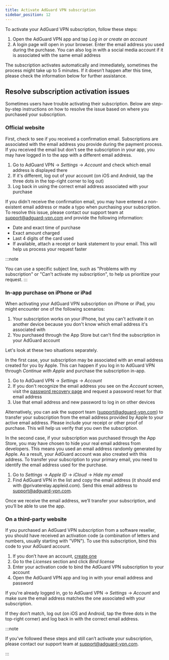 ```yaml
---
title: Activate AdGuard VPN subscription
sidebar_position: 12
---
```


To activate your AdGuard VPN subscription, follow these steps:

1. Open the AdGuard VPN app and tap *Log in or create an account*
1. A login page will open in your browser. Enter the email address you used during the purchase. You can also log in with a social media account if it is associated with the same email address

The subscription activates automatically and immediately, sometimes the process might take up to 5 minutes. If it doesn’t happen after this time, please check the information below for further assistance.

## Resolve subscription activation issues

Sometimes users have trouble activating their subscription. Below are step-by-step instructions on how to resolve the issue based on where you purchased your subscription.

### Official website

First, check to see if you received a confirmation email. Subscriptions are associated with the email address you provide during the payment process. If you received the email but don't see the subscription in your app, you may have logged in to the app with a different email address.

1. Go to AdGuard VPN → *Settings* → *Account* and check which email address is displayed there
1. If it's different, log out of your account (on iOS and Android, tap the three dots in the top-right corner to log out)
1. Log back in using the correct email address associated with your purchase

If you didn't receive the confirmation email, you may have entered a non-existent email address or made a typo when purchasing your subscription. To resolve this issue, please contact our support team at support@adguard-vpn.com and provide the following information:

- Date and exact time of purchase
- Exact amount charged
- Last 4 digits of the card used
- If available, attach a receipt or bank statement to your email. This will help us process your request faster

:::note

You can use a specific subject line, such as "Problems with my subscription" or "Can't activate my subscription", to help us prioritize your request.
:::

### In-app purchase on iPhone or iPad

When activating your AdGuard VPN subscription on iPhone or iPad, you might encounter one of the following scenarios:

1. Your subscription works on your iPhone, but you can't activate it on another device because you don't know which email address it's associated with
1. You purchased through the App Store but can't find the subscription in your AdGuard account

Let's look at these two situations separately.

In the first case, your subscription may be associated with an email address created for you by Apple. This can happen if you log in to AdGuard VPN through *Continue with Apple* and purchase the subscription in-app.

1. Go to AdGuard VPN → *Settings* → *Account*
1. If you don't recognize the email address you see on the *Account* screen, visit the [password recovery page](https://auth.adguardaccount.com/account/recovery_password.html) and request a password reset for that email address
1. Use that email address and new password to log in on other devices

Alternatively, you can ask the support team (support@adguard-vpn.com) to transfer your subscription from the email address provided by Apple to your active email address. Please include your receipt or other proof of purchase. This will help us verify that you own the subscription.

In the second case, if your subscription was purchased through the App Store, you may have chosen to hide your real email address from developers. This means you used an email address randomly generated by Apple. As a result, your AdGuard account was also created with this address. To transfer your subscription to your primary email, you need to identify the email address used for the purchase.

1. Go to *Settings* → *Apple ID* → *iCloud* → *Hide my email*
1. Find AdGuard VPN in the list and copy the email address (it should end with @privaterelay.appleid.com). Send this email address to support@adguard-vpn.com.

Once we receive the email address, we’ll transfer your subscription, and you’ll be able to use the app.

### On a third-party website

If you purchased an AdGuard VPN subscription from a software reseller, you should have received an activation code (a combination of letters and numbers, usually starting with "VPN"). To use this subscription, bind this code to your AdGuard account.

1. If you don’t have an account, [create one](https://auth.adguardaccount.com/login.html)
1. Go to the *Licenses* section and click *Bind license*
1. Enter your activation code to bind the AdGuard VPN subscription to your account
1. Open the AdGuard VPN app and log in with your email address and password

If you're already logged in, go to AdGuard VPN → *Settings* → *Account* and make sure the email address matches the one associated with your subscription.

If they don’t match, log out (on iOS and Android, tap the three dots in the top-right corner) and log back in with the correct email address.

:::note

If you’ve followed these steps and still can’t activate your subscription, please contact our support team at support@adguard-vpn.com.

:::
